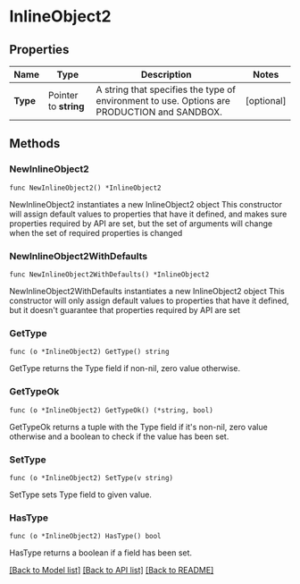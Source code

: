 # InlineObject2

## Properties

Name | Type | Description | Notes
------------ | ------------- | ------------- | -------------
**Type** | Pointer to **string** | A string that specifies the type of environment to use. Options are PRODUCTION and SANDBOX. | [optional] 

## Methods

### NewInlineObject2

`func NewInlineObject2() *InlineObject2`

NewInlineObject2 instantiates a new InlineObject2 object
This constructor will assign default values to properties that have it defined,
and makes sure properties required by API are set, but the set of arguments
will change when the set of required properties is changed

### NewInlineObject2WithDefaults

`func NewInlineObject2WithDefaults() *InlineObject2`

NewInlineObject2WithDefaults instantiates a new InlineObject2 object
This constructor will only assign default values to properties that have it defined,
but it doesn't guarantee that properties required by API are set

### GetType

`func (o *InlineObject2) GetType() string`

GetType returns the Type field if non-nil, zero value otherwise.

### GetTypeOk

`func (o *InlineObject2) GetTypeOk() (*string, bool)`

GetTypeOk returns a tuple with the Type field if it's non-nil, zero value otherwise
and a boolean to check if the value has been set.

### SetType

`func (o *InlineObject2) SetType(v string)`

SetType sets Type field to given value.

### HasType

`func (o *InlineObject2) HasType() bool`

HasType returns a boolean if a field has been set.


[[Back to Model list]](../README.md#documentation-for-models) [[Back to API list]](../README.md#documentation-for-api-endpoints) [[Back to README]](../README.md)


